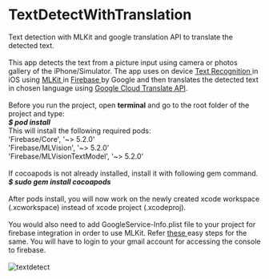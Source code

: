 # TextDetectWithTranslation
Text detection with MLKit and google translation API to translate the detected text.<br><br>
This app detects the text from a picture input using camera or photos gallery of the iPhone/Simulator. The app uses on device <a href="https://firebase.google.com/docs/ml-kit/ios/recognize-text"> Text Recognition </a> in iOS using <a href = "https://firebase.google.com/docs/ml-kit/"> MLKit </a> in <a href = "https://firebase.google.com/"> Firebase </a> by Google and then translates the detected text in chosen language using <a href = "https://cloud.google.com/translate/"> Google Cloud Translate API</a>.
<br><br>
Before you run the project, open <b>terminal</b> and go to the root folder of the project and type:<br>
<b><i>$ pod install</b></i><br>
This will install the following required pods: <br>
'Firebase/Core', '\~> 5.2.0'
<br>
'Firebase/MLVision', '\~> 5.2.0' 
<br>
'Firebase/MLVisionTextModel', '~> 5.2.0'
<br><br>
If cocoapods is not already installed, install it with following gem command.<br>
<b><i>$ sudo gem install cocoapods</b></i>
<br><br>
After pods install, you will now work on the newly created xcode workspace (.xcworkspace) instead of xcode project (.xcodeproj).
<br><br>
You would also need to add GoogleService-Info.plist file to your project for firebase integration in order to use MLKit.
Refer <a href="https://console.firebase.google.com/u/1/project/mlkit-in-ios/overview">these </a> easy steps for the same. You will have to login to your gmail account for accessing the console to firebase.
<br>
<br>
![textdetect](https://user-images.githubusercontent.com/14230368/51840159-5c466e00-2331-11e9-8841-9dc104fe0b93.gif)

